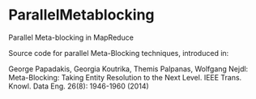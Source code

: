 # ParallelMetablocking
Parallel Meta-blocking in MapReduce 

Source code for parallel Meta-Blocking techniques, introduced in:

George Papadakis, Georgia Koutrika, Themis Palpanas, Wolfgang Nejdl: 
Meta-Blocking: Taking Entity Resolution to the Next Level. IEEE Trans. Knowl. Data Eng. 26(8): 1946-1960 (2014)
